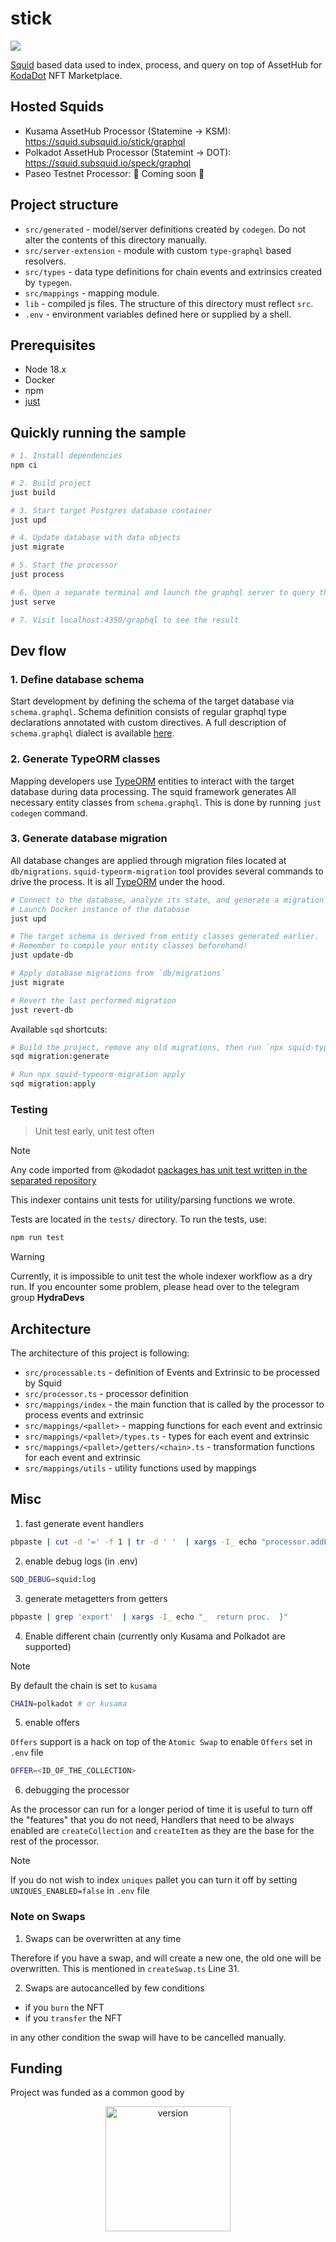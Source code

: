 # stick

![](https://media.tenor.com/Eu0LNbU4hQMAAAAC/jeanne-darc-vanitas-no-carte.gif)

[Squid](https://docs.subsquid.io) based data used to index, process, and query on top of AssetHub for [KodaDot](https://kodadot.xyz) NFT Marketplace.

## Hosted Squids

* Kusama AssetHub Processor (Statemine -> KSM): https://squid.subsquid.io/stick/graphql
* Polkadot AssetHub Processor (Statemint -> DOT): https://squid.subsquid.io/speck/graphql
* Paseo Testnet Processor: 🚧 Coming soon 🚧

## Project structure

* `src/generated` - model/server definitions created by `codegen`. Do not alter the contents of this directory manually.
* `src/server-extension` - module with custom `type-graphql` based resolvers.
* `src/types` - data type definitions for chain events and extrinsics created by `typegen`.
* `src/mappings` - mapping module.
* `lib` - compiled js files. The structure of this directory must reflect `src`.
* `.env` - environment variables defined here or supplied by a shell.

## Prerequisites

* Node 18.x
* Docker
* npm
* [just](https://github.com/casey/just)

## Quickly running the sample

```bash
# 1. Install dependencies
npm ci

# 2. Build project
just build

# 3. Start target Postgres database container
just upd

# 4. Update database with data objects
just migrate

# 5. Start the processor
just process

# 6. Open a separate terminal and launch the graphql server to query the processed data
just serve

# 7. Visit localhost:4350/graphql to see the result
```

## Dev flow

### 1. Define database schema

Start development by defining the schema of the target database via `schema.graphql`.
Schema definition consists of regular graphql type declarations annotated with custom directives.
A full description of `schema.graphql` dialect is available [here](https://docs.subsquid.io/schema-file).

### 2. Generate TypeORM classes

Mapping developers use [TypeORM](https://typeorm.io) entities to interact with the target database during data processing. The squid framework generates All necessary entity classes from `schema.graphql`. This is done by running `just codegen` command.

### 3. Generate database migration

All database changes are applied through migration files located at `db/migrations`.
`squid-typeorm-migration` tool provides several commands to drive the process.
It is all [TypeORM](https://typeorm.io/#/migrations) under the hood.

```bash
# Connect to the database, analyze its state, and generate a migration to match the target schema.
# Launch Docker instance of the database
just upd

# The target schema is derived from entity classes generated earlier.
# Remember to compile your entity classes beforehand!
just update-db

# Apply database migrations from `db/migrations`
just migrate

# Revert the last performed migration
just revert-db
```

Available `sqd` shortcuts:

```bash
# Build the project, remove any old migrations, then run `npx squid-typeorm-migration generate`
sqd migration:generate

# Run npx squid-typeorm-migration apply
sqd migration:apply
```

### Testing

> Unit test early, unit test often

> [!NOTE]
> Any code imported from @kodadot [packages has unit test written in the separated repository](https://github.com/kodadot/packages)

This indexer contains unit tests for utility/parsing functions we wrote.

Tests are located in the `tests/` directory.
To run the tests, use:

```bash
npm run test
```

> [!WARNING]
> Currently, it is impossible to unit test the whole indexer workflow as a dry run. If you encounter some problem, please head over to the telegram group **HydraDevs**

## Architecture

The architecture of this project is following:

* `src/processable.ts` - definition of Events and Extrinsic to be processed by Squid
* `src/processor.ts` - processor definition
* `src/mappings/index` - the main function that is called by the processor to process events and extrinsic
* `src/mappings/<pallet>` - mapping functions for each event and extrinsic
* `src/mappings/<pallet>/types.ts` - types for each event and extrinsic
* `src/mappings/<pallet>/getters/<chain>.ts` - transformation functions for each event and extrinsic
* `src/mappings/utils` - utility functions used by mappings

## Misc

1. fast generate event handlers 

```bash
pbpaste | cut -d '=' -f 1 | tr -d ' '  | xargs -I_ echo "processor.addEventHandler(Event._, dummy);"
```

2. enable debug logs (in .env)

```bash
SQD_DEBUG=squid:log
```

3. generate metagetters from getters 

```bash
pbpaste | grep 'export'  | xargs -I_ echo "_  return proc.  }"
```

4. Enable different chain (currently only Kusama and Polkadot are supported)

> [!NOTE]
> By default the chain is set to `kusama`

```bash
CHAIN=polkadot # or kusama
```

5. enable offers 

`Offers` support is a hack on top of the `Atomic Swap` to enable `Offers` set in `.env` file

```bash
OFFER=<ID_OF_THE_COLLECTION>
```

6. debugging the processor

As the processor can run for a longer period of time it is useful to turn off the "features" that you do not need,
Handlers that need to be always enabled are `createCollection` and `createItem` as they are the base for the rest of the processor.

> [!NOTE]
> If you do not wish to index `uniques` pallet you can turn it off by setting `UNIQUES_ENABLED=false` in `.env` file

### Note on Swaps

1. Swaps can be overwritten at any time

Therefore if you have a swap, and will create a new one, the old one will be overwritten. This is mentioned in `createSwap.ts` Line 31.

2. Swaps are autocancelled by few conditions

- if you `burn` the NFT
- if you `transfer` the NFT

in any other condition the swap will have to be cancelled manually.

## Funding

Project was funded as a common good by

<div align="center">
  <img width="200" alt="version" src="https://user-images.githubusercontent.com/55763425/211145923-f7ee2a57-3e63-4b7d-9674-2da9db46b2ee.png" />
</div>



